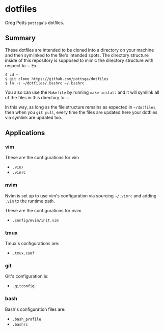 # dotfiles

Greg Potts `pottsga`'s dotfiles.

## Summary

These dotfiles are intended to be cloned into a directory on your machine and then symlinked to the file's intended spots. The directory structure inside of this repository is supposed to mimic the directory structure with respect to `~`. Ex:

```
$ cd ~
$ git clone https://github.com/pottsga/dotfiles
$ ln -s ~/dotfiles/.bashrc ~/.bashrc
```

You also can use the `Makefile` by running `make install` and it will symlink all of the files in this directory to `~`.

In this way, as long as the file structure remains as expected in `~/dotfiles`, then when you `git pull`, every time the files are updated here your dotfiles via symlink are updated too.

## Applications

### vim

These are the configurations for vim

- `.vim/`
- `.vimrc`

### nvim

Nvim is set up to use vim's configuration via sourcing `~/.vimrc` and adding `.vim` to the runtime path.

These are the configurations for nvim

- `.config/nvim/init.vim`

### tmux

Tmux's configurations are:

- `.tmux.conf`

### git

Git's configuration is:

- `.gitconfig`

### bash

Bash's configuration files are:

- `.bash_profile`
- `.bashrc`
